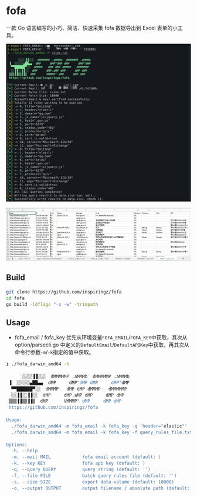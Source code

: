 # fofa

一款 Go 语言编写的小巧、简洁、快速采集 fofa 数据导出到 Excel 表单的小工具。

![image-20210728222931097](images/image-20210728222931097.png)

![image-20210728223137038](images/image-20210728223137038.png)

## Build

```bash
git clone https://github.com/inspiringz/fofa
cd fofa
go build -ldflags "-s -w" -trimpath 
```

## Usage

- fofa_email / fofa_key 优先从环境变量`FOFA_EMAIL`/`FOFA_KEY`中获取，其次从 option/parsecli.go 中定义的`DefaultEmail`/`DefaultAPIKey`中获取，再其次从命令行参数`-m`/`-k`指定的值中获取。

```sh
❯ ./fofa_darwin_amd64 -h

      ░░░░▐▐░░░  dMMMMMP .aMMMb  dMMMMMP .aMMMb
 ▐  ░░░░░▄██▄▄  dMP     dMP"dMP dMP     dMP"dMP
  ▀▀██████▀░░  dMMMP   dMP dMP dMMMP   dMMMMMP
  ░░▐▐░░▐▐░░  dMP     dMP.aMP dMP     dMP dMP
 ▒▒▒▐▐▒▒▐▐▒  dMP      VMMMP" dMP     dMP dMP
 https://github.com/inspiringz/fofa

Usage:
  ./fofa_darwin_amd64 -m fofa_email -k fofa_key -q 'header="elastic"' -s 10000 -o data.xlsx
  ./fofa_darwin_amd64 -m fofa_email -k fofa_key -f query_rules_file.txt -s 10000 -o data.xlsx

Options:
  -h, --help
  -m, --mail MAIL            fofa email account (default: )
  -k, --key KEY              fofa api key (default: )
  -q, --query QUERY          query string (default: '')
  -f, --file FILE            batch query rules file (default: '')
  -s, --size SIZE            export data volume (default: 10000)
  -o, --output OUTPUT        output filename / absolute path (default: data.xlsx)
```


